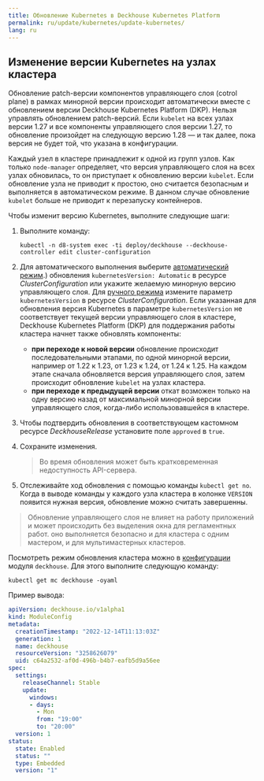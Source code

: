 ```yaml
---
title: Обновление Kubernetes в Deckhouse Kubernetes Platform
permalink: ru/update/kubernetes/update-kubernetes/
lang: ru
---
```


## Изменение версии Kubernetes на узлах кластера

<!--Обновление идет:
Вначале обновляются  узлы кластера, затем компоненты управляющего слоя: ноды, IP сервер, контро плэй менеджер, скедулер. Нужны команды, которые позволят это всё отследить.-->
Обновление patch-версии компонентов управляющего слоя (cotrol plane) в рамках минорной версии происходит автоматически вместе с обновлением версии Deckhouse Kubernetes Platform (DKP). Нельзя управлять обновлением patch-версий. Если `kubelet` на всех узлах версии 1.27 и все компоненты управляющего слоя версии 1.27, то обновление произойдет на следующую версию 1.28 — и так далее, пока версия не будет той, что указана в конфигурации.

Каждый узел в кластере принадлежит к одной из групп узлов. Как только `node-manager` определяет, что версия управляющего слоя на всех узлах обновилась, то он приступает к обновлению версии `kubelet`. Если обновление узла не приводит к простою, оно считается безопасным и выполняется в автоматическом режиме. В данном случае обновление `kubelet` больше не приводит к перезапуску контейнеров.

Чтобы изменит версию Kubernetes, выполните следующие шаги:

1. Выполните команду:

   ```
   kubectl -n d8-system exec -ti deploy/deckhouse --deckhouse-controller edit cluster-configuration
   ```

1. Для автоматического выполнения выберите [автоматический режим](../../supported_versions.html#kubernetes).) обновления `kubernetesVersion: Automatic` в ресурсе *ClusterConfiguration* или укажите желаемую минорную версию управляющего слоя. Для [ручного режима](ссылка) измените параметр `kubernetesVersion` в ресурсе *ClusterConfiguration*. <!-- нужна команда--> Если указанная для обновления версия Kubernetes в параметре `kubernetesVersion` не соответствует текущей версии управляющего слоя в кластере, Deckhouse Kubernetes Platform (DKP) для поддержания работы кластера начнет также обновлять компоненты:
      - **при переходе к новой версии** обновление происходит последовательными этапами, по одной минорной версии, например от 1.22 к 1.23, от 1.23 к 1.24, от 1.24 к 1.25. На каждом этапе сначала обновляется версия управляющего слоя, затем происходит обновление `kubelet` на узлах кластера.
      - **при переходе к предыдущей версии**  откат возможен только на одну версию назад от максимальной минорной версии управляющего слоя, когда-либо использовавшейся в кластере.

1. Чтобы подтвердить обновления в соответствующем кастомном ресурсе *DeckhouseRelease* установите поле `approved` в `true`. <!-- нужна эта команда-->

1. Сохраните изменения. <!--- с помощью чего - уточнить--> 
   > Во время обновления может быть кратковременная недоступность API-сервера.
1. Отслеживайте ход обновления с помощью команды `kubectl get no`. Когда в выводе команды у каждого узла кластера в колонке `VERSION` появится нужная версия, обновление можно считать завершенны.


> Обновление управляющего слоя не влияет на работу приложений и может происходить без выделения окна для регламентных работ. оно выполняется безопасно и для кластера с одним мастером, и для мультимастерных кластеров.

Посмотреть режим обновления кластера можно в [конфигурации](modules/002-deckhouse/configuration.html) модуля `deckhouse`. Для этого выполните следующую команду:

```shell
kubectl get mc deckhouse -oyaml
```

Пример вывода:

```yaml
apiVersion: deckhouse.io/v1alpha1
kind: ModuleConfig
metadata:
  creationTimestamp: "2022-12-14T11:13:03Z"
  generation: 1
  name: deckhouse
  resourceVersion: "3258626079"
  uid: c64a2532-af0d-496b-b4b7-eafb5d9a56ee
spec:
  settings:
    releaseChannel: Stable
    update:
      windows:
      - days:
        - Mon
        from: "19:00"
        to: "20:00"
  version: 1
status:
  state: Enabled
  status: ""
  type: Embedded
  version: "1"
```
